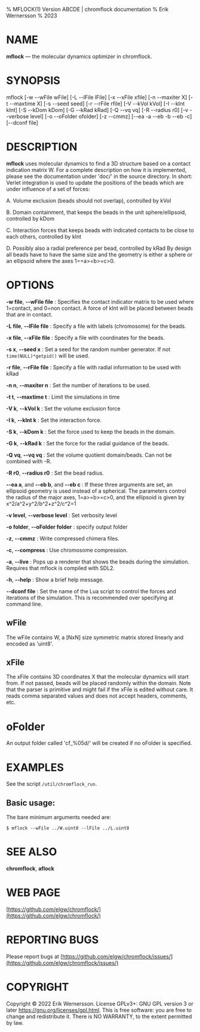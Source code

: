 % MFLOCK(1) Version ABCDE | chromflock documentation
% Erik Wernersson
% 2023

# NAME
**mflock** — the molecular dynamics optimizer in chromflock.

# SYNOPSIS
mflock [-w --wFile wFile] [-L --lFile lFile] [-x --xFile xfile] [-n
     --maxiter X] [-t --maxtime X] [-s --seed seed] [-r --rFile rfile]
     [-V --kVol kVol] [-I --kInt kInt] [-S --kDom kDom] [-G --kRad
     kRad] [-Q --vq vq] [-R --radius r0] [-v --verbose level] [-o
     --oFolder ofolder] [-z --cmmz] [--ea -a --eb -b --eb -c] [--dconf file]

# DESCRIPTION
**mflock** uses molecular dynamics to find a 3D structure based on a
contact indication matrix W.  For a complete description on how it is
implemented, please see the documentation under 'doc/' in the source
directory.  In short: Verlet integration is used to update the
positions of the beads which are under influence of a set of forces:

A. Volume exclusion (beads should not overlap), controlled by kVol

B. Domain containment, that keeps the beads in the unit
sphere/ellipsoid, controlled by kDom

C. Interaction forces that keeps beads with indicated contacts to be
close to each others, controlled by kInt

D. Possibly also a radial preference per bead, controlled by kRad By
  design all beads have to have the same size and the geometry is
  either a sphere or an ellipsoid where the axes 1==a>=b>=c>0.

# OPTIONS
**\-w file**, **\--wFile file**
: Specifies the contact indicator matrix to be used where 1=contact,
		 and 0=non contact. A force of kInt will be placed between
		 beads that are in contact.

**\-L file**, **\--lFile file**
: Specify a file with labels (chromosome) for the beads.

**\-x file**, **\--xFile file**
: Specify a file with coordinates for the beads.

**\-s x**, **\--seed x**
: Set a seed for the random number generator. If not
  `time(NULL)*getpid()` will be used.

**\-r file**, **\--rFile file**
: Specify a file with radial information to be used with kRad

**\-n n**, **\--maxiter n**
: Set the number of iterations to be used.

**\-t t**, **\--maxtime t**
: Limit the simulations in time

**\-V k**, **\--kVol k**
: Set the volume exclusion force

**\-I k**, **\--kInt k**
: Set the interaction force.

**\-S k**, **\--kDom k**
: Set the force used to keep the beads in the domain.

**\-G k**, **\--kRad k**
: Set the force for the radial guidance of the beads.

**\-Q vq**, **\--vq vq**
: Set the volume quotient domain/beads. Can not be combined with -R.

**\-R r0**, **\--radius r0**
: Set the bead radius.

**\--ea a**, and **\--eb b**, and **\--eb c**
: If these three arguments are set, an ellipsoid geometry is used
		 instead of a spherical. The parameters control the radius of
		 the major axes, 1=a>=b>=c>0, and the ellipsoid is given by
		 x^2/a^2+y^2/b^2+z^2/c^2=1

**\-v level**, **\--verbose level**
: Set verbosity level

**\-o folder**, **\--oFolder folder**
: specify output folder

**\-z**, **\--cmmz**
: Write compressed chimera files.

**\-c**, **\--compress**
: Use chromosome compression.

**\-a**, **\--live**
: Pops up a renderer that shows the beads during the
  simulation. Requires that mflock is compiled with SDL2.

**\-h**, **\--help**
: Show a brief help message.

**\--dconf file**
: Set the name of the Lua script to control the forces and iterations
  of the simulation. This is recommended over specifying at command line.

## wFile
The wFile contains W, a [NxN] size symmetric matrix stored linearly and encoded as 'uint8'.

## xFile
The xFile contains 3D coordinates X that the molecular dynamics will
start from. If not passed, beads will be placed randomly within the
domain.  Note that the parser is primitive and might fail if the xFile
is edited without care.  It reads comma separated values and does not
accept headers, comments, etc.

# oFolder
An output folder called 'cf_%05d/' will be created if no oFolder is specified.

# EXAMPLES
See the script `/util/chromflock_run`.

## Basic usage:
The bare minimum arguments needed are:
``` shell
$ mflock --wFile ../W.uint8 --lFile ../L.uint8
```

# SEE ALSO
**chromflock**, **aflock**

# WEB PAGE
[https://github.com/elgw/chromflock/](https://github.com/elgw/chromflock/)

# REPORTING BUGS
Please report bugs at
[https://github.com/elgw/chromflock/issues/](https://github.com/elgw/chromflock/issues/)

# COPYRIGHT
Copyright © 2022 Erik Wernersson.  License GPLv3+: GNU GPL version 3 or later
<https://gnu.org/licenses/gpl.html>.
This is free software: you are free to change and redistribute it.  There is NO WARRANTY, to the
extent permitted by law.
